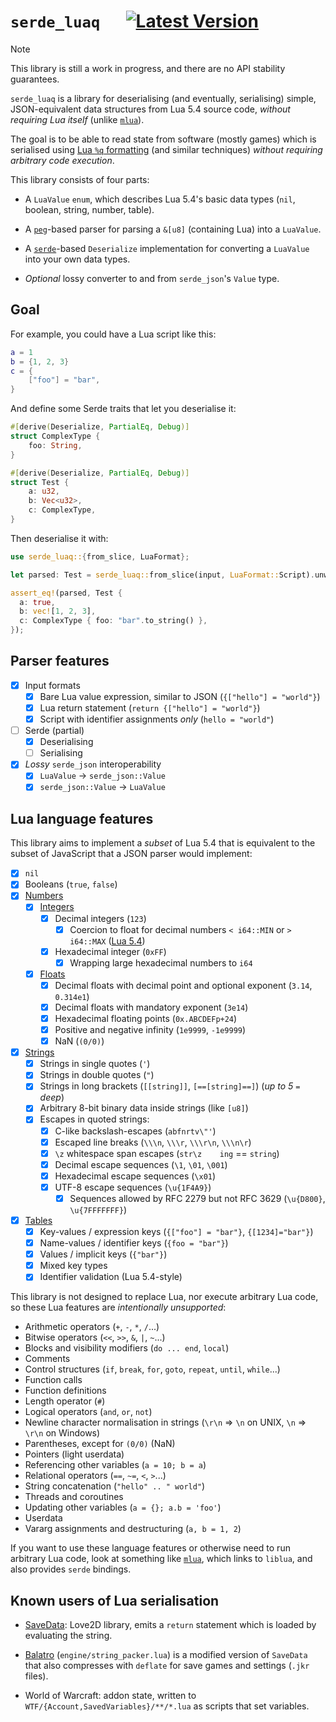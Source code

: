 # `serde_luaq` &emsp; [![Latest Version]][crates.io]

[Latest Version]: https://img.shields.io/crates/v/serde_luaq.svg
[crates.io]: https://crates.io/crates/serde_luaq

> [!NOTE]
> This library is still a work in progress, and there are no API stability guarantees.

`serde_luaq` is a library for deserialising (and eventually, serialising) simple, JSON-equivalent
data structures from Lua 5.4 source code, _without requiring Lua itself_ (unlike [`mlua`][mlua]).

The goal is to be able to read state from software (mostly games) which is serialised using
[Lua `%q` formatting][format] (and similar techniques) _without requiring arbitrary code execution_.

This library consists of four parts:

- A `LuaValue` `enum`, which describes Lua 5.4's basic data types (`nil`, boolean, string, number,
  table).

- A [`peg`][peg]-based parser for parsing a `&[u8]` (containing Lua) into a `LuaValue`.

- A [`serde`][serde]-based `Deserialize` implementation for converting a `LuaValue` into your own
  data types.

- _Optional_ lossy converter to and from `serde_json`'s `Value` type.

## Goal

For example, you could have a Lua script like this:

```lua
a = 1
b = {1, 2, 3}
c = {
    ["foo"] = "bar",
}
```

And define some Serde traits that let you deserialise it:

```rust
#[derive(Deserialize, PartialEq, Debug)]
struct ComplexType {
    foo: String,
}

#[derive(Deserialize, PartialEq, Debug)]
struct Test {
    a: u32,
    b: Vec<u32>,
    c: ComplexType,
}
```

Then deserialise it with:

```rust
use serde_luaq::{from_slice, LuaFormat};

let parsed: Test = serde_luaq::from_slice(input, LuaFormat::Script).unwrap();

assert_eq!(parsed, Test {
  a: true,
  b: vec![1, 2, 3],
  c: ComplexType { foo: "bar".to_string() },
});
```

## Parser features

- [x] Input formats
  - [x] Bare Lua value expression, similar to JSON (`{["hello"] = "world"}`)
  - [x] Lua return statement (`return {["hello"] = "world"}`)
  - [x] Script with identifier assignments _only_ (`hello = "world"`)
- [ ] Serde (partial)
  - [x] Deserialising
  - [ ] Serialising
- [x] _Lossy_ `serde_json` interoperability
  - [x] `LuaValue` -> `serde_json::Value`
  - [x] `serde_json::Value` -> `LuaValue`

## Lua language features

This library aims to implement a _subset_ of Lua 5.4 that is equivalent to the subset of JavaScript
that a JSON parser would implement:

- [x] `nil`
- [x] Booleans (`true`, `false`)
- [x] [Numbers][lua3.1]
  - [x] [Integers][lua3.1]
    - [x] Decimal integers (`123`)
      - [x] Coercion to float for decimal numbers `< i64::MIN` or `> i64::MAX` ([Lua 5.4][lua8])
    - [x] Hexadecimal integer (`0xFF`)
      - [x] Wrapping large hexadecimal numbers to `i64`
  - [x] [Floats][lua3.1]
    - [x] Decimal floats with decimal point and optional exponent (`3.14`, `0.314e1`)
    - [x] Decimal floats with mandatory exponent (`3e14`)
    - [x] Hexadecimal floating points (`0x.ABCDEFp+24`)
    - [x] Positive and negative infinity (`1e9999`, `-1e9999`)
    - [x] NaN (`(0/0)`)
- [x] [Strings][lua3.1]
  - [x] Strings in single quotes (`'`)
  - [x] Strings in double quotes (`"`)
  - [x] Strings in long brackets (`[[string]]`, `[==[string]==]`) (_up to 5 `=` deep_)
  - [x] Arbitrary 8-bit binary data inside strings (like `[u8]`)
  - [x] Escapes in quoted strings:
    - [x] C-like backslash-escapes (`abfnrtv\"'`)
    - [x] Escaped line breaks (`\\\n`, `\\\r`, `\\\r\n`, `\\\n\r`)
    - [x] `\z` whitespace span escapes (`str\z    ing` == `string`)
    - [x] Decimal escape sequences (`\1`, `\01`, `\001`)
    - [x] Hexadecimal escape sequences (`\x01`)
    - [x] UTF-8 escape sequences (`\u{1F4A9}`)
      - [x] Sequences allowed by RFC 2279 but not RFC 3629 (`\u{D800}`, `\u{7FFFFFFF}`)
- [x] [Tables][lua3.4.9]
  - [x] Key-values / expression keys (`{["foo"] = "bar"}`, `{[1234]="bar"}`)
  - [x] Name-values / identifier keys (`{foo = "bar"}`)
  - [x] Values / implicit keys (`{"bar"}`)
  - [x] Mixed key types
  - [x] Identifier validation (Lua 5.4-style)

This library is not designed to replace Lua, nor execute arbitrary Lua code, so these Lua features
are _intentionally unsupported_:

- Arithmetic operators (`+`, `-`, `*`, `/`...)
- Bitwise operators (`<<`, `>>`, `&`, `|`, `~`...)
- Blocks and visibility modifiers (`do ... end`, `local`)
- Comments
- Control structures (`if`, `break`, `for`, `goto`, `repeat`, `until`, `while`...)
- Function calls
- Function definitions
- Length operator (`#`)
- Logical operators (`and`, `or`, `not`)
- Newline character normalisation in strings (`\r\n` => `\n` on UNIX, `\n` => `\r\n` on Windows)
- Parentheses, except for `(0/0)` (NaN)
- Pointers (light userdata)
- Referencing other variables (`a = 10; b = a`)
- Relational operators (`==`, `~=`, `<`, `>`...)
- String concatenation (`"hello" .. " world"`)
- Threads and coroutines
- Updating other variables (`a = {}; a.b = 'foo'`)
- Userdata
- Vararg assignments and destructuring (`a, b = 1, 2`)

If you want to use these language features or otherwise need to run arbitrary Lua code, look at
something like [`mlua`][mlua], which links to `liblua`, and also provides `serde` bindings.

## Known users of Lua serialisation

- [SaveData][]: Love2D library, emits a `return` statement which is loaded by evaluating the string.

- [Balatro][] (`engine/string_packer.lua`) is a modified version of `SaveData` that also compresses
  with `deflate` for save games and settings (`.jkr` files).

- World of Warcraft: addon state, written to `WTF/{Account,SavedVariables}/**/*.lua` as scripts that
  set variables.

[Balatro]: https://www.playbalatro.com/
[format]: https://www.lua.org/manual/5.4/manual.html#pdf-string.format
[lua3.1]: https://www.lua.org/manual/5.4/manual.html#3.1
[lua3.4.9]: https://www.lua.org/manual/5.4/manual.html#3.4.9
[lua8]: https://www.lua.org/manual/5.4/manual.html#8
[mlua]: https://github.com/mlua-rs/mlua
[peg]: https://docs.rs/peg/latest/peg/
[SaveData]: https://github.com/BroccoliRaab/SaveData
[serde]: https://serde.rs/
